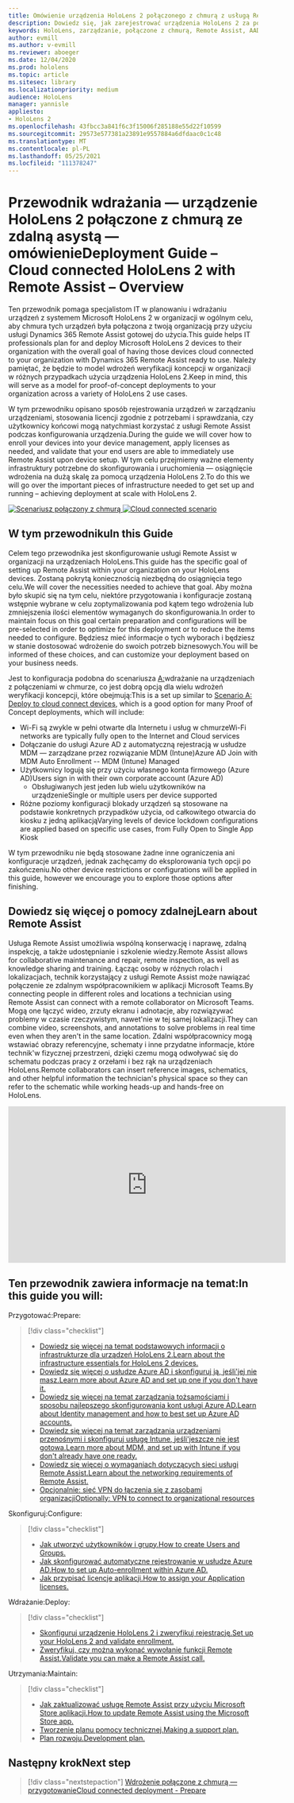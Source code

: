 ```yaml
---
title: Omówienie urządzenia HoloLens 2 połączonego z chmurą z usługą Remote Assist
description: Dowiedz się, jak zarejestrować urządzenia HoloLens 2 za pośrednictwem sieci połączonej z chmurą przy użyciu usługi Dynamics 365 Remote Assist.
keywords: HoloLens, zarządzanie, połączone z chmurą, Remote Assist, AAD, Azure AD, MDM, Mobile Zarządzanie urządzeniami
author: evmill
ms.author: v-evmill
ms.reviewer: aboeger
ms.date: 12/04/2020
ms.prod: hololens
ms.topic: article
ms.sitesec: library
ms.localizationpriority: medium
audience: HoloLens
manager: yannisle
appliesto:
- HoloLens 2
ms.openlocfilehash: 43fbcc3a841f6c3f15006f285188e55d22f10599
ms.sourcegitcommit: 29573e577381a23891e9557884a6dfdaac0c1c48
ms.translationtype: MT
ms.contentlocale: pl-PL
ms.lasthandoff: 05/25/2021
ms.locfileid: "111378247"
---
```

# <a name="deployment-guide--cloud-connected-hololens-2-with-remote-assist--overview"></a><span data-ttu-id="34513-104">Przewodnik wdrażania — urządzenie HoloLens 2 połączone z chmurą ze zdalną asystą — omówienie</span><span class="sxs-lookup"><span data-stu-id="34513-104">Deployment Guide – Cloud connected HoloLens 2 with Remote Assist – Overview</span></span>

<span data-ttu-id="34513-105">Ten przewodnik pomaga specjalistom IT w planowaniu i wdrażaniu urządzeń z systemem Microsoft HoloLens 2 w organizacji w ogólnym celu, aby chmura tych urządzeń była połączona z twoją organizacją przy użyciu usługi Dynamics 365 Remote Assist gotowej do użycia.</span><span class="sxs-lookup"><span data-stu-id="34513-105">This guide helps IT professionals plan for and deploy Microsoft HoloLens 2 devices to their organization with the overall goal of having those devices cloud connected to your organization with Dynamics 365 Remote Assist ready to use.</span></span> <span data-ttu-id="34513-106">Należy pamiętać, że będzie to model wdrożeń weryfikacji koncepcji w organizacji w różnych przypadkach użycia urządzenia HoloLens 2.</span><span class="sxs-lookup"><span data-stu-id="34513-106">Keep in mind, this will serve as a model for proof-of-concept deployments to your organization across a variety of HoloLens 2 use cases.</span></span>

<span data-ttu-id="34513-107">W tym przewodniku opisano sposób rejestrowania urządzeń w zarządzaniu urządzeniami, stosowania licencji zgodnie z potrzebami i sprawdzania, czy użytkownicy końcowi mogą natychmiast korzystać z usługi Remote Assist podczas konfigurowania urządzenia.</span><span class="sxs-lookup"><span data-stu-id="34513-107">During the guide we will cover how to enroll your devices into your device management, apply licenses as needed, and validate that your end users are able to immediately use Remote Assist upon device setup.</span></span> <span data-ttu-id="34513-108">W tym celu przejmiemy ważne elementy infrastruktury potrzebne do skonfigurowania i uruchomienia — osiągnięcie wdrożenia na dużą skalę za pomocą urządzenia HoloLens 2.</span><span class="sxs-lookup"><span data-stu-id="34513-108">To do this we will go over the important pieces of infrastructure needed to get set up and running – achieving deployment at scale with HoloLens 2.</span></span>

<span data-ttu-id="34513-109">[![Scenariusz połączony z chmurą ](./images/deployment-guides-revised-scenario-a.png)](./images/deployment-guides-revised-scenario-a.png#lightbox)</span><span class="sxs-lookup"><span data-stu-id="34513-109">[ ![Cloud connected scenario](./images/deployment-guides-revised-scenario-a.png) ](./images/deployment-guides-revised-scenario-a.png#lightbox)</span></span>
## <a name="in-this-guide"></a><span data-ttu-id="34513-110">W tym przewodniku</span><span class="sxs-lookup"><span data-stu-id="34513-110">In this Guide</span></span>

<span data-ttu-id="34513-111">Celem tego przewodnika jest skonfigurowanie usługi Remote Assist w organizacji na urządzeniach HoloLens.</span><span class="sxs-lookup"><span data-stu-id="34513-111">This guide has the specific goal of setting up Remote Assist within your organization on your HoloLens devices.</span></span> <span data-ttu-id="34513-112">Zostaną pokrytą koniecznością niezbędną do osiągnięcia tego celu.</span><span class="sxs-lookup"><span data-stu-id="34513-112">We will cover the necessities needed to achieve that goal.</span></span> <span data-ttu-id="34513-113">Aby można było skupić się na tym celu, niektóre przygotowania i konfiguracje zostaną wstępnie wybrane w celu zoptymalizowania pod kątem tego wdrożenia lub zmniejszenia ilości elementów wymaganych do skonfigurowania.</span><span class="sxs-lookup"><span data-stu-id="34513-113">In order to maintain focus on this goal certain preparation and configurations will be pre-selected in order to optimize for this deployment or to reduce the items needed to configure.</span></span> <span data-ttu-id="34513-114">Będziesz mieć informacje o tych wyborach i będziesz w stanie dostosować wdrożenie do swoich potrzeb biznesowych.</span><span class="sxs-lookup"><span data-stu-id="34513-114">You will be informed of these choices, and can customize your deployment based on your business needs.</span></span>

<span data-ttu-id="34513-115">Jest to konfiguracja podobna do scenariusza [A:](https://docs.microsoft.com/hololens/common-scenarios#scenario-a)wdrażanie na urządzeniach z połączeniami w chmurze, co jest dobrą opcją dla wielu wdrożeń weryfikacji koncepcji, które obejmują:</span><span class="sxs-lookup"><span data-stu-id="34513-115">This is a set up similar to [Scenario A: Deploy to cloud connect devices](https://docs.microsoft.com/hololens/common-scenarios#scenario-a), which is a good option for many Proof of Concept deployments, which will include:</span></span>

- <span data-ttu-id="34513-116">Wi-Fi są zwykle w pełni otwarte dla Internetu i usług w chmurze</span><span class="sxs-lookup"><span data-stu-id="34513-116">Wi-Fi networks are typically fully open to the Internet and Cloud services</span></span>
- <span data-ttu-id="34513-117">Dołączanie do usługi Azure AD z automatyczną rejestracją w usłudze MDM — zarządzane przez rozwiązanie MDM (Intune)</span><span class="sxs-lookup"><span data-stu-id="34513-117">Azure AD Join with MDM Auto Enrollment -- MDM (Intune) Managed</span></span>
- <span data-ttu-id="34513-118">Użytkownicy logują się przy użyciu własnego konta firmowego (Azure AD)</span><span class="sxs-lookup"><span data-stu-id="34513-118">Users sign in with their own corporate account (Azure AD)</span></span>
  - <span data-ttu-id="34513-119">Obsługiwanych jest jeden lub wielu użytkowników na urządzenie</span><span class="sxs-lookup"><span data-stu-id="34513-119">Single or multiple users per device supported</span></span>
- <span data-ttu-id="34513-120">Różne poziomy konfiguracji blokady urządzeń są stosowane na podstawie konkretnych przypadków użycia, od całkowitego otwarcia do kiosku z jedną aplikacją</span><span class="sxs-lookup"><span data-stu-id="34513-120">Varying levels of device lockdown configurations are applied based on specific use cases, from Fully Open to Single App Kiosk</span></span>



<span data-ttu-id="34513-121">W tym przewodniku nie będą stosowane żadne inne ograniczenia ani konfiguracje urządzeń, jednak zachęcamy do eksplorowania tych opcji po zakończeniu.</span><span class="sxs-lookup"><span data-stu-id="34513-121">No other device restrictions or configurations will be applied in this guide, however we encourage you to explore those options after finishing.</span></span>

## <a name="learn-about-remote-assist"></a><span data-ttu-id="34513-122">Dowiedz się więcej o pomocy zdalnej</span><span class="sxs-lookup"><span data-stu-id="34513-122">Learn about Remote Assist</span></span>

<span data-ttu-id="34513-123">Usługa Remote Assist umożliwia wspólną konserwację i naprawę, zdalną inspekcję, a także udostępnianie i szkolenie wiedzy.</span><span class="sxs-lookup"><span data-stu-id="34513-123">Remote Assist allows for collaborative maintenance and repair, remote inspection, as well as knowledge sharing and training.</span></span> <span data-ttu-id="34513-124">Łącząc osoby w różnych rolach i lokalizacjach, technik korzystający z usługi Remote Assist może nawiązać połączenie ze zdalnym współpracownikiem w aplikacji Microsoft Teams.</span><span class="sxs-lookup"><span data-stu-id="34513-124">By connecting people in different roles and locations a technician using Remote Assist can connect with a remote collaborator on Microsoft Teams.</span></span> <span data-ttu-id="34513-125">Mogą one łączyć wideo, zrzuty ekranu i adnotacje, aby rozwiązywać problemy w czasie rzeczywistym, nawet&#39;nie w tej samej lokalizacji.</span><span class="sxs-lookup"><span data-stu-id="34513-125">They can combine video, screenshots, and annotations to solve problems in real time even when they aren&#39;t in the same location.</span></span> <span data-ttu-id="34513-126">Zdalni współpracownicy mogą wstawiać obrazy referencyjne, schematy i inne przydatne informacje, które technik&#39;w fizycznej przestrzeni, dzięki czemu mogą odwoływać się do schematu podczas pracy z orzełami i bez rąk na urządzeniach HoloLens.</span><span class="sxs-lookup"><span data-stu-id="34513-126">Remote collaborators can insert reference images, schematics, and other helpful information the technician&#39;s physical space so they can refer to the schematic while working heads-up and hands-free on HoloLens.</span></span>

<iframe width="560" height="315" src="https://www.youtube.com/embed/d3YT8j0yYl0" frameborder="0" allow="accelerometer; autoplay; clipboard-write; encrypted-media; gyroscope; picture-in-picture" allowfullscreen></iframe>

## <a name="in-this-guide-you-will"></a><span data-ttu-id="34513-127">Ten przewodnik zawiera informacje na temat:</span><span class="sxs-lookup"><span data-stu-id="34513-127">In this guide you will:</span></span>

<span data-ttu-id="34513-128">Przygotować:</span><span class="sxs-lookup"><span data-stu-id="34513-128">Prepare:</span></span>

> [!div class="checklist"]
> - [<span data-ttu-id="34513-129">Dowiedz się więcej na temat podstawowych informacji o infrastrukturze dla urządzeń HoloLens 2.</span><span class="sxs-lookup"><span data-stu-id="34513-129">Learn about the infrastructure essentials for HoloLens 2 devices.</span></span>](hololens2-cloud-connected-prepare.md#infrastructure-essentials)
> - [<span data-ttu-id="34513-130">Dowiedz się więcej o usłudze Azure AD i skonfiguruj ją, jeśli&#39;jej nie masz.</span><span class="sxs-lookup"><span data-stu-id="34513-130">Learn more about Azure AD and set up one if you don&#39;t have it.</span></span>](hololens2-cloud-connected-prepare.md#azure-active-directory)
> - [<span data-ttu-id="34513-131">Dowiedz się więcej na temat zarządzania tożsamościami i sposobu najlepszego skonfigurowania kont usługi Azure AD.</span><span class="sxs-lookup"><span data-stu-id="34513-131">Learn about Identity management and how to best set up Azure AD accounts.</span></span>](hololens2-cloud-connected-prepare.md#identity-management)
> - [<span data-ttu-id="34513-132">Dowiedz się więcej na temat zarządzania urządzeniami przenośnymi i skonfiguruj usługę Intune, jeśli&#39;jeszcze nie jest gotowa.</span><span class="sxs-lookup"><span data-stu-id="34513-132">Learn more about MDM, and set up with Intune if you don&#39;t already have one ready.</span></span>](hololens2-cloud-connected-prepare.md#mobile-device-management)
> - [<span data-ttu-id="34513-133">Dowiedz się więcej o wymaganiach dotyczących sieci usługi Remote Assist.</span><span class="sxs-lookup"><span data-stu-id="34513-133">Learn about the networking requirements of Remote Assist.</span></span>](hololens2-cloud-connected-prepare.md#network)
> - [<span data-ttu-id="34513-134">Opcjonalnie: sieć VPN do łączenia się z zasobami organizacji</span><span class="sxs-lookup"><span data-stu-id="34513-134">Optionally: VPN to connect to organizational resources</span></span>](/hololens2-cloud-connected-prepare.md#optional-connect-your-hololens-to-vpn)

<span data-ttu-id="34513-135">Skonfiguruj:</span><span class="sxs-lookup"><span data-stu-id="34513-135">Configure:</span></span>

> [!div class="checklist"]
> - [<span data-ttu-id="34513-136">Jak utworzyć użytkowników i grupy.</span><span class="sxs-lookup"><span data-stu-id="34513-136">How to create Users and Groups.</span></span>](hololens2-cloud-connected-configure.md#azure-users-and-groups)
> - [<span data-ttu-id="34513-137">Jak skonfigurować automatyczne rejestrowanie w usłudze Azure AD.</span><span class="sxs-lookup"><span data-stu-id="34513-137">How to set up Auto-enrollment within Azure AD.</span></span>](hololens2-cloud-connected-configure.md#auto-enrollment-on-hololens-2)
> - [<span data-ttu-id="34513-138">Jak przypisać licencje aplikacji.</span><span class="sxs-lookup"><span data-stu-id="34513-138">How to assign your Application licenses.</span></span>](hololens2-cloud-connected-configure.md#application-licenses)

<span data-ttu-id="34513-139">Wdrażanie:</span><span class="sxs-lookup"><span data-stu-id="34513-139">Deploy:</span></span>

> [!div class="checklist"]
> - [<span data-ttu-id="34513-140">Skonfiguruj urządzenie HoloLens 2 i zweryfikuj rejestrację.</span><span class="sxs-lookup"><span data-stu-id="34513-140">Set up your HoloLens 2 and validate enrollment.</span></span>](hololens2-cloud-connected-deploy.md#enrollment-validation)
> - [<span data-ttu-id="34513-141">Zweryfikuj, czy można wykonać wywołanie funkcji Remote Assist.</span><span class="sxs-lookup"><span data-stu-id="34513-141">Validate you can make a Remote Assist call.</span></span>](hololens2-cloud-connected-deploy.md#remote-assist-call-validation)

<span data-ttu-id="34513-142">Utrzymania:</span><span class="sxs-lookup"><span data-stu-id="34513-142">Maintain:</span></span>

> [!div class="checklist"]
> - [<span data-ttu-id="34513-143">Jak zaktualizować usługę Remote Assist przy użyciu Microsoft Store aplikacji.</span><span class="sxs-lookup"><span data-stu-id="34513-143">How to update Remote Assist using the Microsoft Store app.</span></span>](hololens2-cloud-connected-maintain.md#updates)
> - [<span data-ttu-id="34513-144">Tworzenie planu pomocy technicznej.</span><span class="sxs-lookup"><span data-stu-id="34513-144">Making a support plan.</span></span>](hololens2-cloud-connected-maintain.md#support-plan)
> - [<span data-ttu-id="34513-145">Plan rozwoju.</span><span class="sxs-lookup"><span data-stu-id="34513-145">Development plan.</span></span>](hololens2-cloud-connected-maintain.md#development-plan)

## <a name="next-step"></a><span data-ttu-id="34513-146">Następny krok</span><span class="sxs-lookup"><span data-stu-id="34513-146">Next step</span></span>

> [!div class="nextstepaction"]
> [<span data-ttu-id="34513-147">Wdrożenie połączone z chmurą — przygotowanie</span><span class="sxs-lookup"><span data-stu-id="34513-147">Cloud connected deployment - Prepare</span></span>](hololens2-cloud-connected-prepare.md)

